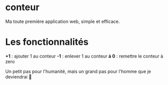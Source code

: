 # conteur
Ma toute première application web, simple et efficace.

# Les fonctionnalités

**+1** : ajouter 1 au conteur
**-1** : enlever 1 au conteur
**à 0** : remettre le conteur à zero

Un petit pas pour l'humanité, mais un grand pas pour l'homme que je deviendrai 🤯
